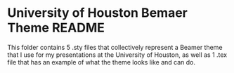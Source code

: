 # University of Houston Bemaer Theme README
This folder contains 5 .sty files that collectively represent a Beamer theme that I use for my presentations at the University of Houston, as well as 1 .tex file that has an example of what the theme looks like and can do.
